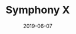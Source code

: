 ---
layout: post
title: Symphony X
date: 2019-06-07
categories: concert
location: Machine du Moulin Rouge
image: symphonyx.jpg
playlist: 111577883/playlist/6ttazW6XqRBNU95L8BMcJh/dark
---